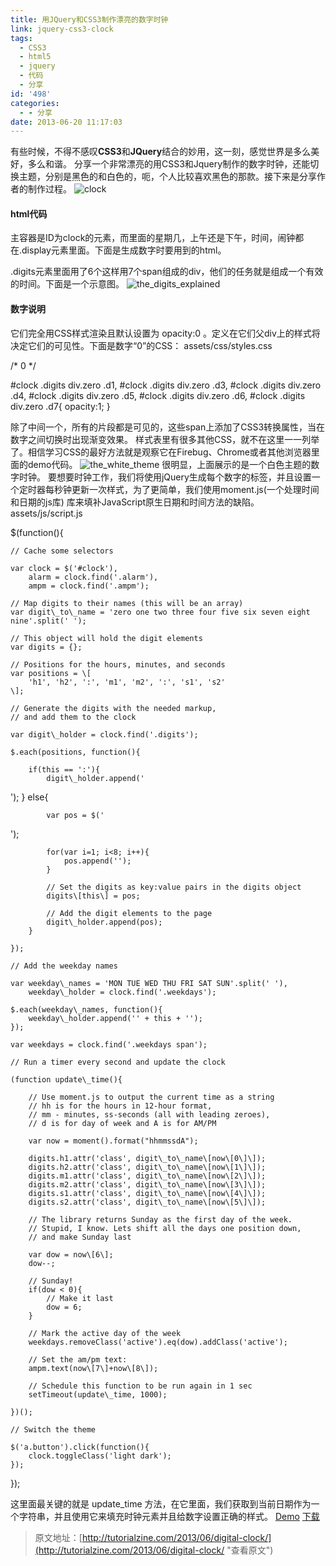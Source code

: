 ```yaml
---
title: 用JQuery和CSS3制作漂亮的数字时钟
link: jquery-css3-clock
tags:
  - CSS3
  - html5
  - jquery
  - 代码
  - 分享
id: '498'
categories:
  - - 分享
date: 2013-06-20 11:17:03
---
```


有些时候，不得不感叹**CSS3**和**JQuery**结合的妙用，这一刻，感觉世界是多么美好，多么和谐。 分享一个非常漂亮的用CSS3和Jquery制作的数字时钟，还能切换主题，分别是黑色的和白色的，呃，个人比较喜欢黑色的那款。接下来是分享作者的制作过程。 ![clock](http://vsnote.test/wp-content/uploads/2013/06/clock.jpg)  

#### html代码

主容器是ID为clock的元素，而里面的星期几，上午还是下午，时间，闹钟都在.display元素里面。下面是生成数字时要用到的html。

.digits元素里面用了6个这样用7个span组成的div，他们的任务就是组成一个有效的时间。下面是一个示意图。 ![the_digits_explained](http://vsnote.test/wp-content/uploads/2013/06/the_digits_explained.jpg)

#### 数字说明

它们完全用CSS样式渲染且默认设置为 opacity:0 。定义在它们父div上的样式将决定它们的可见性。下面是数字“0”的CSS： assets/css/styles.css

/\* 0 \*/
 
#clock .digits div.zero .d1,
#clock .digits div.zero .d3,
#clock .digits div.zero .d4,
#clock .digits div.zero .d5,
#clock .digits div.zero .d6,
#clock .digits div.zero .d7{
    opacity:1;
}

除了中间一个，所有的片段都是可见的，这些span上添加了CSS3转换属性，当在数字之间切换时出现渐变效果。 样式表里有很多其他CSS，就不在这里一一列举了。相信学习CSS的最好方法就是观察它在Firebug、Chrome或者其他浏览器里面的demo代码。 ![the_white_theme](http://vsnote.test/wp-content/uploads/2013/06/the_white_theme.jpg) 很明显，上面展示的是一个白色主题的数字时钟。  要想要时钟工作，我们将使用jQuery生成每个数字的标签，并且设置一个定时器每秒钟更新一次样式，为了更简单，我们使用moment.js(一个处理时间和日期的js库) 库来填补JavaScript原生日期和时间方法的缺陷。 assets/js/script.js

$(function(){
 
    // Cache some selectors
 
    var clock = $('#clock'),
        alarm = clock.find('.alarm'),
        ampm = clock.find('.ampm');
 
    // Map digits to their names (this will be an array)
    var digit\_to\_name = 'zero one two three four five six seven eight nine'.split(' ');
 
    // This object will hold the digit elements
    var digits = {};
 
    // Positions for the hours, minutes, and seconds
    var positions = \[
        'h1', 'h2', ':', 'm1', 'm2', ':', 's1', 's2'
    \];
 
    // Generate the digits with the needed markup,
    // and add them to the clock
 
    var digit\_holder = clock.find('.digits');
 
    $.each(positions, function(){
 
        if(this == ':'){
            digit\_holder.append('

');
        }
        else{
 
            var pos = $('

');
 
            for(var i=1; i<8; i++){
                pos.append('');
            }
 
            // Set the digits as key:value pairs in the digits object
            digits\[this\] = pos;
 
            // Add the digit elements to the page
            digit\_holder.append(pos);
        }
 
    });
 
    // Add the weekday names
 
    var weekday\_names = 'MON TUE WED THU FRI SAT SUN'.split(' '),
        weekday\_holder = clock.find('.weekdays');
 
    $.each(weekday\_names, function(){
        weekday\_holder.append('' + this + '');
    });
 
    var weekdays = clock.find('.weekdays span');
 
    // Run a timer every second and update the clock
 
    (function update\_time(){
 
        // Use moment.js to output the current time as a string
        // hh is for the hours in 12-hour format,
        // mm - minutes, ss-seconds (all with leading zeroes),
        // d is for day of week and A is for AM/PM
 
        var now = moment().format("hhmmssdA");
 
        digits.h1.attr('class', digit\_to\_name\[now\[0\]\]);
        digits.h2.attr('class', digit\_to\_name\[now\[1\]\]);
        digits.m1.attr('class', digit\_to\_name\[now\[2\]\]);
        digits.m2.attr('class', digit\_to\_name\[now\[3\]\]);
        digits.s1.attr('class', digit\_to\_name\[now\[4\]\]);
        digits.s2.attr('class', digit\_to\_name\[now\[5\]\]);
 
        // The library returns Sunday as the first day of the week.
        // Stupid, I know. Lets shift all the days one position down,
        // and make Sunday last
 
        var dow = now\[6\];
        dow--;
 
        // Sunday!
        if(dow < 0){
            // Make it last
            dow = 6;
        }
 
        // Mark the active day of the week
        weekdays.removeClass('active').eq(dow).addClass('active');
 
        // Set the am/pm text:
        ampm.text(now\[7\]+now\[8\]);
 
        // Schedule this function to be run again in 1 sec
        setTimeout(update\_time, 1000);
 
    })();
 
    // Switch the theme
 
    $('a.button').click(function(){
        clock.toggleClass('light dark');
    });
 
}); 

这里面最关键的就是 update\_time 方法，在它里面，我们获取到当前日期作为一个字符串，并且使用它来填充时钟元素并且给数字设置正确的样式。 [Demo](http://demo.tutorialzine.com/2013/06/digital-clock/ "查看 Demo") [下载](http://demo.tutorialzine.com/2013/06/digital-clock/digital-clock.zip "点此下载")

> 原文地址：[http://tutorialzine.com/2013/06/digital-clock/](http://tutorialzine.com/2013/06/digital-clock/ "查看原文")